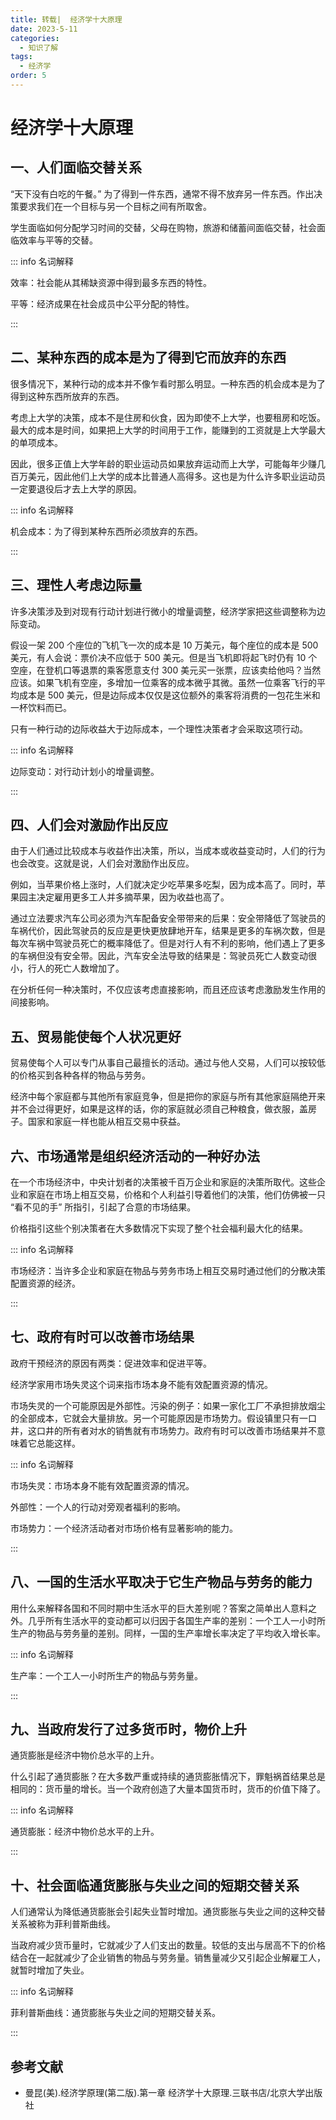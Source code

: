 ```yaml
---
title: 转载|  经济学十大原理
date: 2023-5-11
categories: 
  - 知识了解
tags: 
  - 经济学
order: 5
---
```




# 经济学十大原理

## 一、人们面临交替关系

“天下没有白吃的午餐。” 为了得到一件东西，通常不得不放弃另一件东西。作出决策要求我们在一个目标与另一个目标之间有所取舍。

学生面临如何分配学习时间的交替，父母在购物，旅游和储蓄间面临交替，社会面临效率与平等的交替。

::: info 名词解释

效率：社会能从其稀缺资源中得到最多东西的特性。

平等：经济成果在社会成员中公平分配的特性。

:::

## 二、某种东西的成本是为了得到它而放弃的东西

很多情况下，某种行动的成本并不像乍看时那么明显。一种东西的机会成本是为了得到这种东西所放弃的东西。

考虑上大学的决策，成本不是住房和伙食，因为即使不上大学，也要租房和吃饭。最大的成本是时间，如果把上大学的时间用于工作，能赚到的工资就是上大学最大的单项成本。

因此，很多正值上大学年龄的职业运动员如果放弃运动而上大学，可能每年少赚几百万美元，因此他们上大学的成本比普通人高得多。这也是为什么许多职业运动员一定要退役后才去上大学的原因。

::: info 名词解释

机会成本：为了得到某种东西所必须放弃的东西。

:::

## 三、理性人考虑边际量

许多决策涉及到对现有行动计划进行微小的增量调整，经济学家把这些调整称为边际变动。

假设一架 200 个座位的飞机飞一次的成本是 10 万美元，每个座位的成本是 500 美元，有人会说：票价决不应低于 500 美元。但是当飞机即将起飞时仍有 10 个空座，在登机口等退票的乘客愿意支付 300 美元买一张票，应该卖给他吗？当然应该。如果飞机有空座，多增加一位乘客的成本微乎其微。虽然一位乘客飞行的平均成本是 500 美元，但是边际成本仅仅是这位额外的乘客将消费的一包花生米和一杯饮料而已。

只有一种行动的边际收益大于边际成本，一个理性决策者才会采取这项行动。

::: info 名词解释

边际变动：对行动计划小的增量调整。

:::

## 四、人们会对激励作出反应

由于人们通过比较成本与收益作出决策，所以，当成本或收益变动时，人们的行为也会改变。这就是说，人们会对激励作出反应。

例如，当苹果价格上涨时，人们就决定少吃苹果多吃梨，因为成本高了。同时，苹果园主决定雇用更多工人并多摘苹果，因为收益也高了。

通过立法要求汽车公司必须为汽车配备安全带带来的后果：安全带降低了驾驶员的车祸代价，因此驾驶员的反应是更快更放肆地开车，结果是更多的车祸次数，但是每次车祸中驾驶员死亡的概率降低了。但是对行人有不利的影响，他们遇上了更多的车祸但没有安全带。因此，汽车安全法导致的结果是：驾驶员死亡人数变动很小，行人的死亡人数增加了。

在分析任何一种决策时，不仅应该考虑直接影响，而且还应该考虑激励发生作用的间接影响。

## 五、贸易能使每个人状况更好

贸易使每个人可以专门从事自己最擅长的活动。通过与他人交易，人们可以按较低的价格买到各种各样的物品与劳务。

经济中每个家庭都与其他所有家庭竞争，但是把你的家庭与所有其他家庭隔绝开来并不会过得更好，如果是这样的话，你的家庭就必须自己种粮食，做衣服，盖房子。国家和家庭一样也能从相互交易中获益。

## 六、市场通常是组织经济活动的一种好办法

在一个市场经济中，中央计划者的决策被千百万企业和家庭的决策所取代。这些企业和家庭在市场上相互交易，价格和个人利益引导着他们的决策，他们仿佛被一只 “看不见的手” 所指引，引起了合意的市场结果。

价格指引这些个别决策者在大多数情况下实现了整个社会福利最大化的结果。

::: info 名词解释

市场经济：当许多企业和家庭在物品与劳务市场上相互交易时通过他们的分散决策配置资源的经济。

:::

## 七、政府有时可以改善市场结果

政府干预经济的原因有两类：促进效率和促进平等。

经济学家用市场失灵这个词来指市场本身不能有效配置资源的情况。

市场失灵的一个可能原因是外部性。污染的例子：如果一家化工厂不承担排放烟尘的全部成本，它就会大量排放。另一个可能原因是市场势力。假设镇里只有一口井，这口井的所有者对水的销售就有市场势力。政府有时可以改善市场结果并不意味着它总能这样。

::: info 名词解释

市场失灵：市场本身不能有效配置资源的情况。

外部性：一个人的行动对旁观者福利的影响。

市场势力：一个经济活动者对市场价格有显著影响的能力。

:::

## 八、一国的生活水平取决于它生产物品与劳务的能力

用什么来解释各国和不同时期中生活水平的巨大差别呢？答案之简单出人意料之外。几乎所有生活水平的变动都可以归因于各国生产率的差别：一个工人一小时所生产的物品与劳务量的差别。同样，一国的生产率增长率决定了平均收入增长率。

::: info 名词解释

生产率：一个工人一小时所生产的物品与劳务量。

:::

## 九、当政府发行了过多货币时，物价上升

通货膨胀是经济中物价总水平的上升。

什么引起了通货膨胀？在大多数严重或持续的通货膨胀情况下，罪魁祸首结果总是相同的：货币量的增长。当一个政府创造了大量本国货币时，货币的价值下降了。

::: info 名词解释

通货膨胀：经济中物价总水平的上升。

:::

## 十、社会面临通货膨胀与失业之间的短期交替关系

人们通常认为降低通货膨胀会引起失业暂时增加。通货膨胀与失业之间的这种交替关系被称为菲利普斯曲线。

当政府减少货币量时，它就减少了人们支出的数量。较低的支出与居高不下的价格结合在一起就减少了企业销售的物品与劳务量。销售量减少又引起企业解雇工人，就暂时增加了失业。

::: info 名词解释

菲利普斯曲线：通货膨胀与失业之间的短期交替关系。

:::

## 参考文献

- 曼昆(美).经济学原理(第二版).第一章 经济学十大原理.三联书店/北京大学出版社